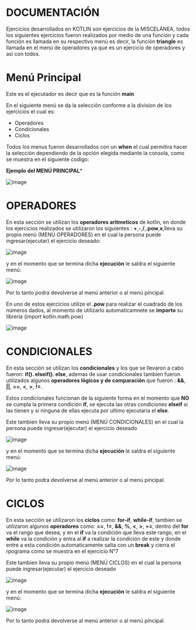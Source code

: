 # DOCUMENTACIÓN

 Ejercicios desarrollados en KOTLIN son  ejercicios de la MISCELÁNEA, todos los siguientes ejercicios fueron realizados por medio de una función y cada función es llamada en su respectivo menú es decir, la función **triangle** es llamada en el menú de operadores ya que es un ejercicio de operadores y asi con todos.
 
 
 # Menú Principal

Este es el ejecutador es decir que es la función **main**

En el siguiente menú se da la selección conforme a la division de los ejercicios el cual es:

 - Operadores
 - Condicionales
 - Ciclos

Todos los menus fueron desarrollados con un **when** el cual permitira hacer la selección dependiendo de la opción elegida mediante la consola, como se muestra en el siguiente codigo: 

**Ejemplo del MENÚ PRINCIPAL*** 

![image](https://github.com/bibi2407/MISCELANEA_EJERCICIOS_KOTLIN/assets/128636279/11d830b9-6552-47bf-b31a-ce8038c41771)

 # OPERADORES
En esta sección se utilizan los **operadores aritmeticos** de kotlin, en donde los ejercicios realizados se utilizaron los siguientes : **+**,**-**,**/**,**.pow**,**x**,lleva su propio menú (MENÚ OPERADORES) en el cual la persona puede ingresar(ejecutar) el ejercicio deseado:

![image](https://github.com/bibi2407/MISCELANEA_EJERCICIOS_KOTLIN/assets/128636279/b1856259-589b-4645-a9cd-0299be82cf8d)

y en el momento que se termina dicha **ejecución** le saldra el siguiente menú:

![image](https://github.com/bibi2407/MISCELANEA_EJERCICIOS_KOTLIN/assets/128636279/a8e63489-90e2-4a4b-84c8-23f2aa4cc453)

 Por lo tanto podra devolverse al menú anterior o al menú pincipal.

En uno de estos ejercicios utilize el **.pow** para realizar el cuadrado de los números dados, al momento de utilizarlo automaticamnete se **importo** su librería (import kotlin.math.pow) 

![image](https://github.com/bibi2407/MISCELANEA_EJERCICIOS_KOTLIN/assets/128636279/c0d45430-cdab-4665-a861-6d37b067871d)

 # CONDICIONALES
En esta sección se utilizan los **condicionales** y los que se llevaron a cabo fueron: **if(). elseif(). else**, ademas de usar condicionales tambien fueron utilizados algunos **operadores lógicos y de comparación** que fueron : **&&**, **||**, **==**, **<**, **>**, **!=**.

Estos condicionales funcionan de la siguiente forma en el momento que **NO** se cumpla la primera condición **if**, se ejecuta las otras condiciones **elseif** si las tienen y si ninguna de ellas ejecuta por ultimo ejecutaria el **else**.

Este tambien lleva su propio menú (MENÚ CONDICIONALES) en el cual la persona puede ingresar(ejecutar) el ejercicio deseado 

![image](https://github.com/bibi2407/MISCELANEA_EJERCICIOS_KOTLIN/assets/128636279/9456ef98-2001-4b70-8fa8-1a568a64035e)

y en el momento que se termina dicha **ejecución** le saldra el siguiente menú:

![image](https://github.com/bibi2407/MISCELANEA_EJERCICIOS_KOTLIN/assets/128636279/ee3cd9a8-2ef0-47d0-9790-68f8e232ce0d)

 Por lo tanto podra devolverse al menú anterior o al menú pincipal.
 # CICLOS
En esta sección se utilizaron los **ciclos** como: **for-if**, **while-if**, tambien se utilizaron algunos **operadores** como: **==**, **!=**, **&&**, **%**, **<**, **>**, **+=**, dentro del **for** va el rango que desea, y en el **if** va la condición que lleva este rango, en el **while** va la condición y entra al **if** a realizar la condición de este y donde entre a esta condición automaticamente salta con un **break** y cierra el rpograma como se muestra en el ejercicio N°7 

Este tambien lleva su propio menú (MENÚ CICLOS) en el cual la persona puede ingresar(ejecutar) el ejercicio deseado

![image](https://github.com/bibi2407/MISCELANEA_EJERCICIOS_KOTLIN/assets/128636279/2e5345a0-906c-422f-a961-f17ed05a721e)

y en el momento que se termina dicha **ejecución** le saldra el siguiente menú:

![image](https://github.com/bibi2407/MISCELANEA_EJERCICIOS_KOTLIN/assets/128636279/3995a9c9-082f-4019-94ec-a735b6e4fdc5)

 Por lo tanto podra devolverse al menú anterior o al menú pincipal.
